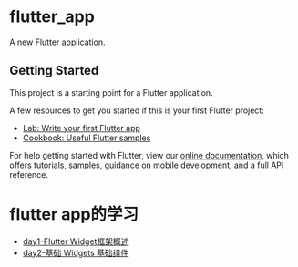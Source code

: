 # flutter_app

A new Flutter application.

## Getting Started

This project is a starting point for a Flutter application.

A few resources to get you started if this is your first Flutter project:

- [Lab: Write your first Flutter app](https://flutter.dev/docs/get-started/codelab)
- [Cookbook: Useful Flutter samples](https://flutter.dev/docs/cookbook)

For help getting started with Flutter, view our
[online documentation](https://flutter.dev/docs), which offers tutorials,
samples, guidance on mobile development, and a full API reference.

# flutter app的学习

- [day1-Flutter Widget框架概述 ](https://github.com/ybb963416867/flutter_app/blob/master/android/md/Flutter_Widget框架的概述.md)
- [day2-基础 Widgets 基础组件](https://github.com/ybb963416867/flutter_app/blob/master/android/md/Widgets_基础组件.md)
